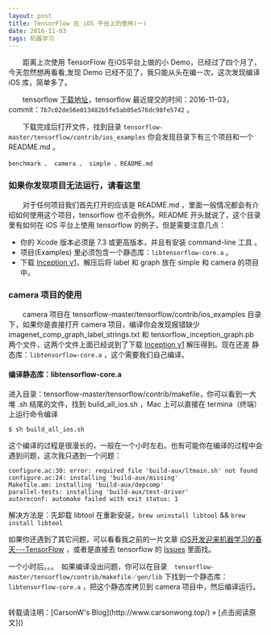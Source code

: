 ```yaml
---
layout: post
title: TensorFlow 在 iOS 平台上的使用(一)
date: 2016-11-03 
tags: 机器学习    
---
```


　　距离上次使用 TensorFlow 在iOS平台上做的小 Demo，已经过了四个月了，今天忽然想再看看,发现 Demo 已经不见了，我只能从头在编一次，这次发现编译 iOS 库，简单多了。

　　tensorflow [下载地址](https://github.com/tensorflow/tensorflow/archive/master.zip)，tensorflow 最近提交的时间：2016-11-03，commit：`7b7c02de56e013482b5fe5ab05e576dc98fe5742` 。


　　下载完成后打开文件，找到目录 `tensorflow-master/tensorflow/contrib/ios_examples` 你会发现目录下有三个项目和一个 README.md 。

```
benchmark 、 camera 、 simple 、README.md

```

### 如果你发现项目无法运行，请看这里

　　对于任何项目我们首先打开的应该是 README.md ，里面一般情况都会有介绍如何使用这个项目，tensorflow 也不会例外。README 开头就说了，这个目录里有如何在 iOS 平台上使用 tensorflow 的例子，但是需要注意几点：

* 你的 Xcode 版本必须是 7.3 或更高版本，并且有安装 command-line 工具 。
* 项目(Examples) 里必须包含一个静态库：`libtensorflow-core.a` 。
* 下载 [Inception v1](https://storage.googleapis.com/download.tensorflow.org/models/inception5h.zip)，解压后将 label 和 graph 放在 simple 和 camera 的项目中。

### camera 项目的使用

　　camera 项目在 tensorflow-master/tensorflow/contrib/ios_examples 目录下，如果你是直接打开 camera 项目，编译你会发现报错缺少 imagenet_comp_graph_label_strings.txt 和 tensorflow_inception_graph.pb 两个文件，这两个文件上面已经说到了下载 [Inception v1](https://storage.googleapis.com/download.tensorflow.org/models/inception5h.zip) 解压得到。现在还差 静态库：`libtensorflow-core.a` ，这个需要我们自己编译。

#### 编译静态库：libtensorflow-core.a

进入目录：tensorflow-master/tensorflow/contrib/makefile，你可以看到一大堆 .sh 结尾的文件，找到 build_all_ios.sh ，Mac 上可以直接在 termina（终端）上运行命令编译

```
$ sh build_all_ios.sh
```

这个编译的过程是很漫长的，一般在一个小时左右。也有可能你在编译的过程中会遇到问题，这次我只遇到一个问题：

```
configure.ac:30: error: required file 'build-aux/ltmain.sh' not found
configure.ac:24: installing 'build-aux/missing'
Makefile.am: installing 'build-aux/depcomp'
parallel-tests: installing 'build-aux/test-driver'
autoreconf: automake failed with exit status: 1

```

解决方法是：先卸载 libtool 在重新安装，`brew uninstall libtool` && `brew install libtool`

如果你还遇到了其它问题，可以看看我之前的一片文章 [iOS开发迎来机器学习的春天---TensorFlow](http://baixin.io/2016/07/iOSMachineLearning_TensorFlow/) ，或者是直接去 tensorflow 的 [Issues](https://github.com/tensorflow/tensorflow/issues) 里面找。 

一个小时后。。。　如果编译没出问题，你可以在目录　`tensorflow-master/tensorflow/contrib/makefile／gen/lib` 下找到一个静态库：`libtensorflow-core.a` ，把这个静态库拷贝到 camera 项目中，然后编译运行。

<br>
转载请注明：[CarsonW's Blog](http://www.carsonwong.top/) » [点击阅读原文]()     













